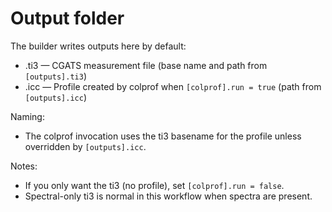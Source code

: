 # Output folder

The builder writes outputs here by default:

- .ti3 — CGATS measurement file (base name and path from `[outputs].ti3`)
- .icc — Profile created by colprof when `[colprof].run = true` (path from `[outputs].icc`)

Naming:
- The colprof invocation uses the ti3 basename for the profile unless overridden by `[outputs].icc`.

Notes:
- If you only want the ti3 (no profile), set `[colprof].run = false`.
- Spectral-only ti3 is normal in this workflow when spectra are present.
